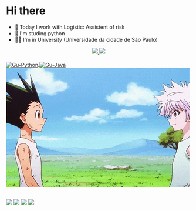 # Hi there

- 🚚 Today I work with Logistic: Assistent of risk
- 🐍 I'm studing python
- 👨‍🎓 I'm in University (Universidade da cidade de São Paulo)

<div align="center">
  <a href="https://github.com/GustavoVaradi">
  <img height="180em" src="https://github-readme-stats.vercel.app/api?username=GustavoVaradi&show_icons=true&theme=midnight-purple&include_all_commits=true&count_private=true"/>
  <img height="140em" src="https://github-readme-stats.vercel.app/api/top-langs/?username=GustavoVaradi&layout=compact&langs_count=7&theme=midnight-purple"/>
</div>

<div style="display: inline_block"><br>
  <img align="center" alt="Gu-Python" height="60" width="80" src="https://cdn.jsdelivr.net/gh/devicons/devicon/icons/python/python-original.svg">
  <img align="center" alt="Gu-Java" height="60" width="80" src="https://cdn.jsdelivr.net/gh/devicons/devicon/icons/java/java-original.svg">
  <img align="rigth" alt="Gu-Killua" src="src/assets/to_readme/killuaandgon2.gif">
</div>

##

<div>
  <a href="https://www.instagram.com/_varadigu" target="_blank"><img src="https://img.shields.io/badge/-Instagram-%23E4405F?style=for-the-badge&logo=instagram&logoColor=white" target="_blank"></a>
 <a href="https://www.discordapp.com/users/varadi#7303" target="_blank"><img src="https://img.shields.io/badge/Discord-7289DA?style=for-the-badge&logo=discord&logoColor=white" target="_blank"></a> 
  <a href = "mailto:varadigustavo2@gmail.com"><img src="https://img.shields.io/badge/-Gmail-%23333?style=for-the-badge&logo=gmail&logoColor=white" target="_blank"></a>
  <a href="https://www.linkedin.com/in/gustavo-v-701156135/" target="_blank"><img src="https://img.shields.io/badge/-LinkedIn-%230077B5?style=for-the-badge&logo=linkedin&logoColor=white" target="_blank"></a> 
</div>
